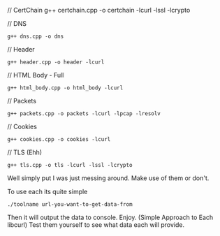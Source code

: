 // CertChain
g++ certchain.cpp -o certchain -lcurl -lssl -lcrypto

// DNS

```g++ dns.cpp -o dns```

// Header

```g++ header.cpp -o header -lcurl```

// HTML Body - Full

```g++ html_body.cpp -o html_body -lcurl```

// Packets

```g++ packets.cpp -o packets -lcurl -lpcap -lresolv```

// Cookies 

```g++ cookies.cpp -o cookies -lcurl```

// TLS (Ehh)

```g++ tls.cpp -o tls -lcurl -lssl -lcrypto```

Well simply put I was just messing around. Make use of them or don't.

To use each its quite simple

```./toolname url-you-want-to-get-data-from```

Then it will output the data to console. Enjoy. (Simple Approach to Each libcurl)
Test them yourself to see what data each will provide.
